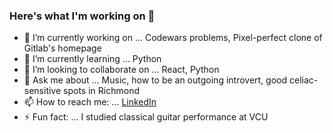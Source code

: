 ### Here's what I'm working on 👋

- 🔭 I’m currently working on ... Codewars problems, Pixel-perfect clone of Gitlab's homepage 
- 🌱 I’m currently learning ... Python
- 👯 I’m looking to collaborate on ... React, Python
- 💬 Ask me about ... Music, how to be an outgoing introvert, good celiac-sensitive spots in Richmond
- 📫 How to reach me: ... [LinkedIn](https://www.linkedin.com/in/patrickmahloy/)
- ⚡ Fun fact: ... I studied classical guitar performance at VCU


